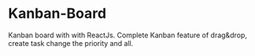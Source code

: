 # Kanban-Board
Kanban board with with ReactJs. Complete Kanban feature of drag&amp;drop, create task change the priority and all.
